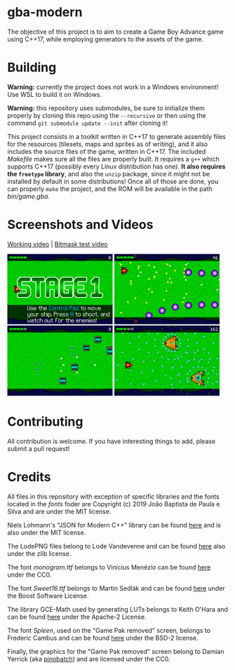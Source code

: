 gba-modern
==========
The objective of this project is to aim to create a Game Boy Advance game using C++17, while employing generators to the assets of the game.

Building
========
**Warning:** currently the project does not work in a Windows environment! Use WSL to build it on Windows.

**Warning:** this repository uses submodules, be sure to initialize them properly by cloning this repo using the `--recursive` or then using the command `git submodule update --init` after cloning it!

This project consists in a toolkit written in C++17 to generate assembly files for the resources (tilesets, maps and sprites as of writing), and it also includes the source files of the game, written in C++17. The included *Makefile* makes sure all the files are properly built. It requires a `g++` which supports C++17 (possibly every Linux distribution has one). **It also requires the `freetype` library**, and also the `unzip` package, since it might not be installed by default in some distributions! Once all of those are done, you can properly `make` the project, and the ROM will be available in the path _bin/game.gba_.

Screenshots and Videos
======================

[Working video](videos/video.mp4) | [Bitmask test video](videos/bitmask.mp4)

![Image 1](screenshots/game-0.png)
![Image 2](screenshots/game-1.png)
![Image 3](screenshots/game-2.png)
![Image 4](screenshots/game-3.png)

Contributing
============
All contribution is welcome. If you have interesting things to add, please submit a pull request!

Credits
=======
All files in this repository with exception of specific libraries and the fonts located in the _fonts_ foder are Copyright (c) 2019 João Baptista de Paula e Silva and are under the MIT license.

Niels Lohmann's "JSON for Modern C++" library can be found [here](https://github.com/nlohmann/json) and is also under the MIT license.

The LodePNG files belong to Lode Vandevenne and can be found [here](https://lodev.org/lodepng/) also under the zlib license.

The font _monogram.ttf_ belongs to Vinícius Menézio can be found [here](https://datagoblin.itch.io/monogram) under the CC0.

The font _Sweet16.ttf_ belongs to Martin Sedlák and can be found [here](https://github.com/kmar/Sweet16Font) under the Boost Software License.

The library GCE-Math used by generating LUTs belongs to Keith O'Hara and can be found [here](https://github.com/kthohr/gcem) under the Apache-2 License.

The font _Spleen_, used on the "Game Pak removed" screen, belongs to Frederic Cambus and can be found [here](https://github.com/fcambus/spleen) under the BSD-2 license.

Finally, the graphics for the "Game Pak removed" screen belong to Damian Yerrick (aka [pinobatch](https://github.com/pinobatch)) and are licensed under the CC0.
